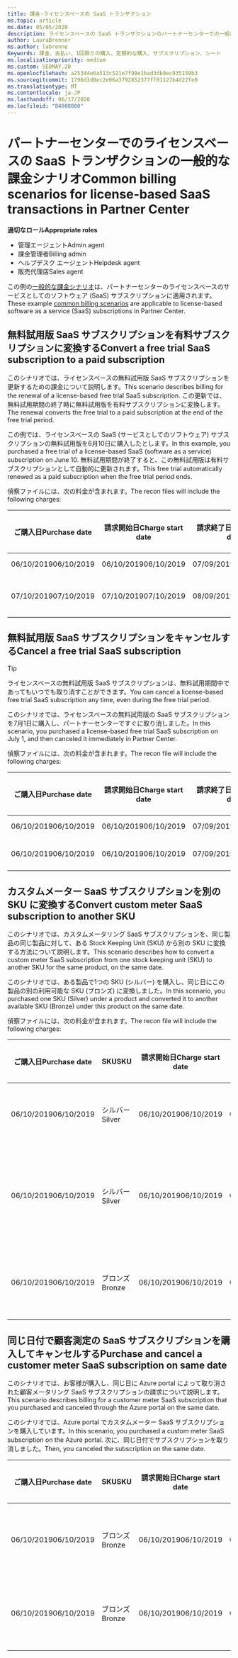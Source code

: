 ```yaml
---
title: 課金-ライセンスベースの SaaS トランザクション
ms.topic: article
ms.date: 05/05/2020
description: ライセンスベースの SaaS トランザクションのパートナーセンターでの一般的な課金シナリオについて説明します。
author: LauraBrenner
ms.author: labrenne
Keywords: 課金、支払い、1回限りの購入、定期的な購入、サブスクリプション、シート
ms.localizationpriority: medium
ms.custom: SEOMAY.20
ms.openlocfilehash: a25344e6a513c521e7f99e1bad3db9ec935159b3
ms.sourcegitcommit: 1796d3d0ec2e06a3792852377ff81127b4d22fe0
ms.translationtype: MT
ms.contentlocale: ja-JP
ms.lasthandoff: 06/17/2020
ms.locfileid: "84908800"
---
```

# <a name="common-billing-scenarios-for-license-based-saas-transactions-in-partner-center"></a><span data-ttu-id="a4f98-104">パートナーセンターでのライセンスベースの SaaS トランザクションの一般的な課金シナリオ</span><span class="sxs-lookup"><span data-stu-id="a4f98-104">Common billing scenarios for license-based SaaS transactions in Partner Center</span></span>

<span data-ttu-id="a4f98-105">**適切なロール**</span><span class="sxs-lookup"><span data-stu-id="a4f98-105">**Appropriate roles**</span></span>

- <span data-ttu-id="a4f98-106">管理エージェント</span><span class="sxs-lookup"><span data-stu-id="a4f98-106">Admin agent</span></span>
- <span data-ttu-id="a4f98-107">課金管理者</span><span class="sxs-lookup"><span data-stu-id="a4f98-107">Billing admin</span></span>
- <span data-ttu-id="a4f98-108">ヘルプデスク エージェント</span><span class="sxs-lookup"><span data-stu-id="a4f98-108">Helpdesk agent</span></span>
- <span data-ttu-id="a4f98-109">販売代理店</span><span class="sxs-lookup"><span data-stu-id="a4f98-109">Sales agent</span></span>


<span data-ttu-id="a4f98-110">この例の[一般的な課金シナリオ](common-billing-scenarios.md)は、パートナーセンターのライセンスベースのサービスとしてのソフトウェア (SaaS) サブスクリプションに適用されます。</span><span class="sxs-lookup"><span data-stu-id="a4f98-110">These example [common billing scenarios](common-billing-scenarios.md) are applicable to license-based software as a service (SaaS) subscriptions in Partner Center.</span></span>

## <a name="convert-a-free-trial-saas-subscription-to-a-paid-subscription"></a><span data-ttu-id="a4f98-111">無料試用版 SaaS サブスクリプションを有料サブスクリプションに変換する</span><span class="sxs-lookup"><span data-stu-id="a4f98-111">Convert a free trial SaaS subscription to a paid subscription</span></span>

<span data-ttu-id="a4f98-112">このシナリオでは、ライセンスベースの無料試用版 SaaS サブスクリプションを更新するための課金について説明します。</span><span class="sxs-lookup"><span data-stu-id="a4f98-112">This scenario describes billing for the renewal of a license-based free trial SaaS subscription.</span></span> <span data-ttu-id="a4f98-113">この更新では、無料試用期間の終了時に無料試用版を有料サブスクリプションに変換します。</span><span class="sxs-lookup"><span data-stu-id="a4f98-113">The renewal converts the free trial to a paid subscription at the end of the free trial period.</span></span>

<span data-ttu-id="a4f98-114">この例では、ライセンスベースの SaaS (サービスとしてのソフトウェア) サブスクリプションの無料試用版を6月10日に購入したとします。</span><span class="sxs-lookup"><span data-stu-id="a4f98-114">In this example, you purchased a free trial of a license-based SaaS (software as a service) subscription on June 10.</span></span> <span data-ttu-id="a4f98-115">無料試用期間が終了すると、この無料試用版は有料サブスクリプションとして自動的に更新されます。</span><span class="sxs-lookup"><span data-stu-id="a4f98-115">This free trial automatically renewed as a paid subscription when the free trial period ends.</span></span>

<span data-ttu-id="a4f98-116">偵察ファイルには、次の料金が含まれます。</span><span class="sxs-lookup"><span data-stu-id="a4f98-116">The recon files will include the following charges:</span></span>

| <span data-ttu-id="a4f98-117">ご購入日</span><span class="sxs-lookup"><span data-stu-id="a4f98-117">Purchase date</span></span> | <span data-ttu-id="a4f98-118">請求開始日</span><span class="sxs-lookup"><span data-stu-id="a4f98-118">Charge start date</span></span> | <span data-ttu-id="a4f98-119">請求終了日</span><span class="sxs-lookup"><span data-stu-id="a4f98-119">Charge end date</span></span> | <span data-ttu-id="a4f98-120">Unit price</span><span class="sxs-lookup"><span data-stu-id="a4f98-120">Unit price</span></span> | <span data-ttu-id="a4f98-121">ユニット数</span><span class="sxs-lookup"><span data-stu-id="a4f98-121">Unit quantity</span></span> | <span data-ttu-id="a4f98-122">合計金額</span><span class="sxs-lookup"><span data-stu-id="a4f98-122">Total amount</span></span> | <span data-ttu-id="a4f98-123">請求の種類</span><span class="sxs-lookup"><span data-stu-id="a4f98-123">Charge type</span></span> | <span data-ttu-id="a4f98-124">サブスクリプションの説明</span><span class="sxs-lookup"><span data-stu-id="a4f98-124">Subscription description</span></span> |
| ------------- | ----------------- | --------------- | ---------- | ------------- | ------------ | ----------- | ----------------- |
| <span data-ttu-id="a4f98-125">06/10/2019</span><span class="sxs-lookup"><span data-stu-id="a4f98-125">06/10/2019</span></span> | <span data-ttu-id="a4f98-126">06/10/2019</span><span class="sxs-lookup"><span data-stu-id="a4f98-126">06/10/2019</span></span> | <span data-ttu-id="a4f98-127">07/09/2019</span><span class="sxs-lookup"><span data-stu-id="a4f98-127">07/09/2019</span></span> | <span data-ttu-id="a4f98-128">0 ドル</span><span class="sxs-lookup"><span data-stu-id="a4f98-128">$0</span></span> | <span data-ttu-id="a4f98-129">1</span><span class="sxs-lookup"><span data-stu-id="a4f98-129">1</span></span> | <span data-ttu-id="a4f98-130">0 ドル</span><span class="sxs-lookup"><span data-stu-id="a4f98-130">$0</span></span> | <span data-ttu-id="a4f98-131">新規</span><span class="sxs-lookup"><span data-stu-id="a4f98-131">New</span></span> | <span data-ttu-id="a4f98-132">無料試用版</span><span class="sxs-lookup"><span data-stu-id="a4f98-132">Free trial</span></span> |
| <span data-ttu-id="a4f98-133">07/10/2019</span><span class="sxs-lookup"><span data-stu-id="a4f98-133">07/10/2019</span></span> | <span data-ttu-id="a4f98-134">07/10/2019</span><span class="sxs-lookup"><span data-stu-id="a4f98-134">07/10/2019</span></span> | <span data-ttu-id="a4f98-135">08/09/2019</span><span class="sxs-lookup"><span data-stu-id="a4f98-135">08/09/2019</span></span> | <span data-ttu-id="a4f98-136">2 ドル</span><span class="sxs-lookup"><span data-stu-id="a4f98-136">$2</span></span> | <span data-ttu-id="a4f98-137">1</span><span class="sxs-lookup"><span data-stu-id="a4f98-137">1</span></span> | <span data-ttu-id="a4f98-138">2 ドル</span><span class="sxs-lookup"><span data-stu-id="a4f98-138">$2</span></span> | <span data-ttu-id="a4f98-139">更新</span><span class="sxs-lookup"><span data-stu-id="a4f98-139">Renew</span></span> | <span data-ttu-id="a4f98-140">有料サブスクリプション</span><span class="sxs-lookup"><span data-stu-id="a4f98-140">Paid subscription</span></span> |

## <a name="cancel-a-free-trial-saas-subscription"></a><span data-ttu-id="a4f98-141">無料試用版 SaaS サブスクリプションをキャンセルする</span><span class="sxs-lookup"><span data-stu-id="a4f98-141">Cancel a free trial SaaS subscription</span></span>

> [!TIP]
> <span data-ttu-id="a4f98-142">ライセンスベースの無料試用版 SaaS サブスクリプションは、無料試用期間中であってもいつでも取り消すことができます。</span><span class="sxs-lookup"><span data-stu-id="a4f98-142">You can cancel a license-based free trial SaaS subscription any time, even during the free trial period.</span></span>

<span data-ttu-id="a4f98-143">このシナリオでは、ライセンスベースの無料試用版の SaaS サブスクリプションを7月1日に購入し、パートナーセンターですぐに取り消しました。</span><span class="sxs-lookup"><span data-stu-id="a4f98-143">In this scenario, you purchased a license-based free trial SaaS subscription on July 1, and then canceled it immediately in Partner Center.</span></span>

<span data-ttu-id="a4f98-144">偵察ファイルには、次の料金が含まれます。</span><span class="sxs-lookup"><span data-stu-id="a4f98-144">The recon file will include the following charges:</span></span>

| <span data-ttu-id="a4f98-145">ご購入日</span><span class="sxs-lookup"><span data-stu-id="a4f98-145">Purchase date</span></span> | <span data-ttu-id="a4f98-146">請求開始日</span><span class="sxs-lookup"><span data-stu-id="a4f98-146">Charge start date</span></span> | <span data-ttu-id="a4f98-147">請求終了日</span><span class="sxs-lookup"><span data-stu-id="a4f98-147">Charge end date</span></span> | <span data-ttu-id="a4f98-148">Unit price</span><span class="sxs-lookup"><span data-stu-id="a4f98-148">Unit price</span></span> | <span data-ttu-id="a4f98-149">ユニット数</span><span class="sxs-lookup"><span data-stu-id="a4f98-149">Unit quantity</span></span> | <span data-ttu-id="a4f98-150">合計金額</span><span class="sxs-lookup"><span data-stu-id="a4f98-150">Total amount</span></span> | <span data-ttu-id="a4f98-151">請求の種類</span><span class="sxs-lookup"><span data-stu-id="a4f98-151">Charge type</span></span> | <span data-ttu-id="a4f98-152">サブスクリプションの説明</span><span class="sxs-lookup"><span data-stu-id="a4f98-152">Subscription description</span></span> |
| ------------- | ----------------- | --------------- | ---------- | ------------- | ------------ | ----------- | ----------------- |
| <span data-ttu-id="a4f98-153">06/10/2019</span><span class="sxs-lookup"><span data-stu-id="a4f98-153">06/10/2019</span></span> | <span data-ttu-id="a4f98-154">06/10/2019</span><span class="sxs-lookup"><span data-stu-id="a4f98-154">06/10/2019</span></span> | <span data-ttu-id="a4f98-155">07/09/2019</span><span class="sxs-lookup"><span data-stu-id="a4f98-155">07/09/2019</span></span> | <span data-ttu-id="a4f98-156">0 ドル</span><span class="sxs-lookup"><span data-stu-id="a4f98-156">$0</span></span> | <span data-ttu-id="a4f98-157">11</span><span class="sxs-lookup"><span data-stu-id="a4f98-157">11</span></span> | <span data-ttu-id="a4f98-158">0 ドル</span><span class="sxs-lookup"><span data-stu-id="a4f98-158">$0</span></span> | <span data-ttu-id="a4f98-159">新規</span><span class="sxs-lookup"><span data-stu-id="a4f98-159">New</span></span> | <span data-ttu-id="a4f98-160">無料試用版</span><span class="sxs-lookup"><span data-stu-id="a4f98-160">Free trial</span></span> |
| <span data-ttu-id="a4f98-161">06/10/2019</span><span class="sxs-lookup"><span data-stu-id="a4f98-161">06/10/2019</span></span> | <span data-ttu-id="a4f98-162">06/10/2019</span><span class="sxs-lookup"><span data-stu-id="a4f98-162">06/10/2019</span></span> | <span data-ttu-id="a4f98-163">07/09/2019</span><span class="sxs-lookup"><span data-stu-id="a4f98-163">07/09/2019</span></span> | <span data-ttu-id="a4f98-164">0 ドル</span><span class="sxs-lookup"><span data-stu-id="a4f98-164">$0</span></span> | <span data-ttu-id="a4f98-165">11</span><span class="sxs-lookup"><span data-stu-id="a4f98-165">11</span></span> | <span data-ttu-id="a4f98-166">0 ドル</span><span class="sxs-lookup"><span data-stu-id="a4f98-166">$0</span></span> | <span data-ttu-id="a4f98-167">キャンセル</span><span class="sxs-lookup"><span data-stu-id="a4f98-167">Cancel</span></span> | <span data-ttu-id="a4f98-168">無料試用版</span><span class="sxs-lookup"><span data-stu-id="a4f98-168">Free trial</span></span> |

## <a name="convert-custom-meter-saas-subscription-to-another-sku"></a><span data-ttu-id="a4f98-169">カスタムメーター SaaS サブスクリプションを別の SKU に変換する</span><span class="sxs-lookup"><span data-stu-id="a4f98-169">Convert custom meter SaaS subscription to another SKU</span></span>

<span data-ttu-id="a4f98-170">このシナリオでは、カスタムメータリング SaaS サブスクリプションを、同じ製品の同じ製品に対して、ある Stock Keeping Unit (SKU) から別の SKU に変換する方法について説明します。</span><span class="sxs-lookup"><span data-stu-id="a4f98-170">This scenario describes how to convert a custom meter SaaS subscription from one stock keeping unit (SKU) to another SKU for the same product, on the same date.</span></span>

<span data-ttu-id="a4f98-171">このシナリオでは、ある製品で1つの SKU (シルバー) を購入し、同じ日にこの製品の別の利用可能な SKU (ブロンズ) に変換しました。</span><span class="sxs-lookup"><span data-stu-id="a4f98-171">In this scenario, you purchased one SKU (Silver) under a product and converted it to another available SKU (Bronze) under this product on the same date.</span></span>

<span data-ttu-id="a4f98-172">偵察ファイルには、次の料金が含まれます。</span><span class="sxs-lookup"><span data-stu-id="a4f98-172">The recon file will include the following charges:</span></span>

| <span data-ttu-id="a4f98-173">ご購入日</span><span class="sxs-lookup"><span data-stu-id="a4f98-173">Purchase date</span></span> | <span data-ttu-id="a4f98-174">SKU</span><span class="sxs-lookup"><span data-stu-id="a4f98-174">SKU</span></span> | <span data-ttu-id="a4f98-175">請求開始日</span><span class="sxs-lookup"><span data-stu-id="a4f98-175">Charge start date</span></span> | <span data-ttu-id="a4f98-176">請求終了日</span><span class="sxs-lookup"><span data-stu-id="a4f98-176">Charge end date</span></span> | <span data-ttu-id="a4f98-177">Unit price</span><span class="sxs-lookup"><span data-stu-id="a4f98-177">Unit price</span></span> | <span data-ttu-id="a4f98-178">ユニット数</span><span class="sxs-lookup"><span data-stu-id="a4f98-178">Unit quantity</span></span> | <span data-ttu-id="a4f98-179">合計金額</span><span class="sxs-lookup"><span data-stu-id="a4f98-179">Total amount</span></span> | <span data-ttu-id="a4f98-180">請求の種類</span><span class="sxs-lookup"><span data-stu-id="a4f98-180">Charge type</span></span> | <span data-ttu-id="a4f98-181">サブスクリプションの説明</span><span class="sxs-lookup"><span data-stu-id="a4f98-181">Subscription description</span></span> |
| ------------- | ----------------- | ----------------- | --------------- | ---------- | ------------- | ------------ | ----------- | ----------------- |
| <span data-ttu-id="a4f98-182">06/10/2019</span><span class="sxs-lookup"><span data-stu-id="a4f98-182">06/10/2019</span></span> | <span data-ttu-id="a4f98-183">シルバー</span><span class="sxs-lookup"><span data-stu-id="a4f98-183">Silver</span></span> | <span data-ttu-id="a4f98-184">06/10/2019</span><span class="sxs-lookup"><span data-stu-id="a4f98-184">06/10/2019</span></span> | <span data-ttu-id="a4f98-185">06/10/2019</span><span class="sxs-lookup"><span data-stu-id="a4f98-185">06/10/2019</span></span> | <span data-ttu-id="a4f98-186">20 ドル</span><span class="sxs-lookup"><span data-stu-id="a4f98-186">$20</span></span> | <span data-ttu-id="a4f98-187">1</span><span class="sxs-lookup"><span data-stu-id="a4f98-187">1</span></span> | <span data-ttu-id="a4f98-188">20 ドル</span><span class="sxs-lookup"><span data-stu-id="a4f98-188">$20</span></span> | <span data-ttu-id="a4f98-189">新規</span><span class="sxs-lookup"><span data-stu-id="a4f98-189">New</span></span> | <span data-ttu-id="a4f98-190">カスタムメーター SaaS サブスクリプション</span><span class="sxs-lookup"><span data-stu-id="a4f98-190">Custom meter SaaS subscription</span></span> |
| <span data-ttu-id="a4f98-191">06/10/2019</span><span class="sxs-lookup"><span data-stu-id="a4f98-191">06/10/2019</span></span> | <span data-ttu-id="a4f98-192">シルバー</span><span class="sxs-lookup"><span data-stu-id="a4f98-192">Silver</span></span> | <span data-ttu-id="a4f98-193">06/10/2019</span><span class="sxs-lookup"><span data-stu-id="a4f98-193">06/10/2019</span></span> | <span data-ttu-id="a4f98-194">06/10/2019</span><span class="sxs-lookup"><span data-stu-id="a4f98-194">06/10/2019</span></span> | <span data-ttu-id="a4f98-195">20 ドル</span><span class="sxs-lookup"><span data-stu-id="a4f98-195">$20</span></span> | <span data-ttu-id="a4f98-196">1</span><span class="sxs-lookup"><span data-stu-id="a4f98-196">1</span></span> | <span data-ttu-id="a4f98-197">-$20</span><span class="sxs-lookup"><span data-stu-id="a4f98-197">-$20</span></span> | <span data-ttu-id="a4f98-198">Convert</span><span class="sxs-lookup"><span data-stu-id="a4f98-198">Convert</span></span> | <span data-ttu-id="a4f98-199">カスタムメーター SaaS サブスクリプションの日割り再請求</span><span class="sxs-lookup"><span data-stu-id="a4f98-199">Prorated rebill for custom meter SaaS subscription</span></span> |
| <span data-ttu-id="a4f98-200">06/10/2019</span><span class="sxs-lookup"><span data-stu-id="a4f98-200">06/10/2019</span></span> | <span data-ttu-id="a4f98-201">ブロンズ</span><span class="sxs-lookup"><span data-stu-id="a4f98-201">Bronze</span></span> | <span data-ttu-id="a4f98-202">06/10/2019</span><span class="sxs-lookup"><span data-stu-id="a4f98-202">06/10/2019</span></span> | <span data-ttu-id="a4f98-203">06/10/2019</span><span class="sxs-lookup"><span data-stu-id="a4f98-203">06/10/2019</span></span> | <span data-ttu-id="a4f98-204">$10</span><span class="sxs-lookup"><span data-stu-id="a4f98-204">$10</span></span> | <span data-ttu-id="a4f98-205">1</span><span class="sxs-lookup"><span data-stu-id="a4f98-205">1</span></span> | <span data-ttu-id="a4f98-206">$10</span><span class="sxs-lookup"><span data-stu-id="a4f98-206">$10</span></span> | <span data-ttu-id="a4f98-207">Convert</span><span class="sxs-lookup"><span data-stu-id="a4f98-207">Convert</span></span> | <span data-ttu-id="a4f98-208">カスタムメーター SaaS サブスクリプション</span><span class="sxs-lookup"><span data-stu-id="a4f98-208">Custom meter SaaS subscription</span></span> |

## <a name="purchase-and-cancel-a-customer-meter-saas-subscription-on-same-date"></a><span data-ttu-id="a4f98-209">同じ日付で顧客測定の SaaS サブスクリプションを購入してキャンセルする</span><span class="sxs-lookup"><span data-stu-id="a4f98-209">Purchase and cancel a customer meter SaaS subscription on same date</span></span>

<span data-ttu-id="a4f98-210">このシナリオでは、お客様が購入し、同じ日に Azure portal によって取り消された顧客メータリング SaaS サブスクリプションの請求について説明します。</span><span class="sxs-lookup"><span data-stu-id="a4f98-210">This scenario describes billing for a customer meter SaaS subscription that you purchased and canceled through the Azure portal on the same date.</span></span>

<span data-ttu-id="a4f98-211">このシナリオでは、Azure portal でカスタムメーター SaaS サブスクリプションを購入しています。</span><span class="sxs-lookup"><span data-stu-id="a4f98-211">In this scenario, you purchased a custom meter SaaS subscription on the Azure portal.</span></span> <span data-ttu-id="a4f98-212">次に、同じ日付でサブスクリプションを取り消しました。</span><span class="sxs-lookup"><span data-stu-id="a4f98-212">Then, you canceled the subscription on the same date.</span></span>

| <span data-ttu-id="a4f98-213">ご購入日</span><span class="sxs-lookup"><span data-stu-id="a4f98-213">Purchase date</span></span> | <span data-ttu-id="a4f98-214">SKU</span><span class="sxs-lookup"><span data-stu-id="a4f98-214">SKU</span></span> | <span data-ttu-id="a4f98-215">請求開始日</span><span class="sxs-lookup"><span data-stu-id="a4f98-215">Charge start date</span></span> | <span data-ttu-id="a4f98-216">請求終了日</span><span class="sxs-lookup"><span data-stu-id="a4f98-216">Charge end date</span></span> | <span data-ttu-id="a4f98-217">Unit price</span><span class="sxs-lookup"><span data-stu-id="a4f98-217">Unit price</span></span> | <span data-ttu-id="a4f98-218">ユニット数</span><span class="sxs-lookup"><span data-stu-id="a4f98-218">Unit quantity</span></span> | <span data-ttu-id="a4f98-219">合計金額</span><span class="sxs-lookup"><span data-stu-id="a4f98-219">Total amount</span></span> | <span data-ttu-id="a4f98-220">請求の種類</span><span class="sxs-lookup"><span data-stu-id="a4f98-220">Charge type</span></span> | <span data-ttu-id="a4f98-221">サブスクリプションの説明</span><span class="sxs-lookup"><span data-stu-id="a4f98-221">Subscription description</span></span> |
| ------------- | ------------- |----------------- | --------------- | ---------- | ------------- | ------------ | ----------- | ----------------- |
| <span data-ttu-id="a4f98-222">06/10/2019</span><span class="sxs-lookup"><span data-stu-id="a4f98-222">06/10/2019</span></span> | <span data-ttu-id="a4f98-223">ブロンズ</span><span class="sxs-lookup"><span data-stu-id="a4f98-223">Bronze</span></span> | <span data-ttu-id="a4f98-224">06/10/2019</span><span class="sxs-lookup"><span data-stu-id="a4f98-224">06/10/2019</span></span> | <span data-ttu-id="a4f98-225">06/10/2019</span><span class="sxs-lookup"><span data-stu-id="a4f98-225">06/10/2019</span></span> | <span data-ttu-id="a4f98-226">$10</span><span class="sxs-lookup"><span data-stu-id="a4f98-226">$10</span></span> | <span data-ttu-id="a4f98-227">1</span><span class="sxs-lookup"><span data-stu-id="a4f98-227">1</span></span> | <span data-ttu-id="a4f98-228">$10</span><span class="sxs-lookup"><span data-stu-id="a4f98-228">$10</span></span> | <span data-ttu-id="a4f98-229">新規</span><span class="sxs-lookup"><span data-stu-id="a4f98-229">New</span></span> | <span data-ttu-id="a4f98-230">カスタムメーター SaaS サブスクリプション</span><span class="sxs-lookup"><span data-stu-id="a4f98-230">Custom meter SaaS subscription</span></span> |
| <span data-ttu-id="a4f98-231">06/10/2019</span><span class="sxs-lookup"><span data-stu-id="a4f98-231">06/10/2019</span></span> | <span data-ttu-id="a4f98-232">ブロンズ</span><span class="sxs-lookup"><span data-stu-id="a4f98-232">Bronze</span></span> | <span data-ttu-id="a4f98-233">06/10/2019</span><span class="sxs-lookup"><span data-stu-id="a4f98-233">06/10/2019</span></span> | <span data-ttu-id="a4f98-234">06/10/2019</span><span class="sxs-lookup"><span data-stu-id="a4f98-234">06/10/2019</span></span> | <span data-ttu-id="a4f98-235">$10</span><span class="sxs-lookup"><span data-stu-id="a4f98-235">$10</span></span> | <span data-ttu-id="a4f98-236">1</span><span class="sxs-lookup"><span data-stu-id="a4f98-236">1</span></span> | <span data-ttu-id="a4f98-237">-$10</span><span class="sxs-lookup"><span data-stu-id="a4f98-237">-$10</span></span> | <span data-ttu-id="a4f98-238">CancelImmediate</span><span class="sxs-lookup"><span data-stu-id="a4f98-238">CancelImmediate</span></span> | <span data-ttu-id="a4f98-239">カスタムメーター SaaS サブスクリプション</span><span class="sxs-lookup"><span data-stu-id="a4f98-239">Custom meter SaaS subscription</span></span> |
